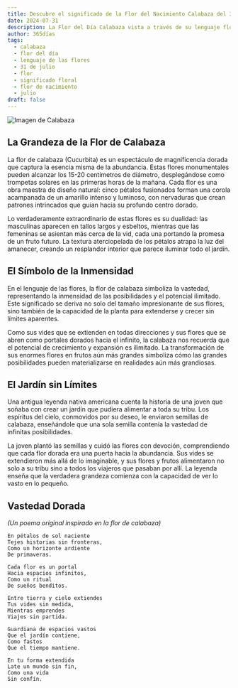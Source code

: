 ```yaml
---
title: Descubre el significado de la Flor del Nacimiento Calabaza del 31 de julio
date: 2024-07-31
description: La Flor del Día Calabaza vista a través de su lenguaje floral e historias
author: 365días
tags:
  - calabaza
  - flor del día
  - lenguaje de las flores
  - 31 de julio
  - flor
  - significado floral
  - flor de nacimiento
  - julio
draft: false
---
```


![Imagen de Calabaza](https://cdn.pixabay.com/photo/2018/08/08/12/05/pumpkin-flower-3592007_1280.jpg#center#center)


## La Grandeza de la Flor de Calabaza

La flor de calabaza (Cucurbita) es un espectáculo de magnificencia dorada que captura la esencia misma de la abundancia. Estas flores monumentales pueden alcanzar los 15-20 centímetros de diámetro, desplegándose como trompetas solares en las primeras horas de la mañana. Cada flor es una obra maestra de diseño natural: cinco pétalos fusionados forman una corola acampanada de un amarillo intenso y luminoso, con nervaduras que crean patrones intrincados que guían hacia su profundo centro dorado.

Lo verdaderamente extraordinario de estas flores es su dualidad: las masculinas aparecen en tallos largos y esbeltos, mientras que las femeninas se asientan más cerca de la vid, cada una portando la promesa de un fruto futuro. La textura aterciopelada de los pétalos atrapa la luz del amanecer, creando un resplandor interior que parece iluminar todo el jardín.

## El Símbolo de la Inmensidad

En el lenguaje de las flores, la flor de calabaza simboliza la vastedad, representando la inmensidad de las posibilidades y el potencial ilimitado. Este significado se deriva no solo del tamaño impresionante de sus flores, sino también de la capacidad de la planta para extenderse y crecer sin límites aparentes.

Como sus vides que se extienden en todas direcciones y sus flores que se abren como portales dorados hacia el infinito, la calabaza nos recuerda que el potencial de crecimiento y expansión es ilimitado. La transformación de sus enormes flores en frutos aún más grandes simboliza cómo las grandes posibilidades pueden materializarse en realidades aún más grandiosas.

## El Jardín sin Límites

Una antigua leyenda nativa americana cuenta la historia de una joven que soñaba con crear un jardín que pudiera alimentar a toda su tribu. Los espíritus del cielo, conmovidos por su deseo, le enviaron semillas de calabaza, enseñándole que una sola semilla contenía la vastedad de infinitas posibilidades.

La joven plantó las semillas y cuidó las flores con devoción, comprendiendo que cada flor dorada era una puerta hacia la abundancia. Sus vides se extendieron más allá de lo imaginable, y sus flores y frutos alimentaron no solo a su tribu sino a todos los viajeros que pasaban por allí. La leyenda enseña que la verdadera grandeza comienza con la capacidad de ver lo vasto en lo pequeño.

## Vastedad Dorada
*(Un poema original inspirado en la flor de calabaza)*

```
En pétalos de sol naciente
Tejes historias sin fronteras,
Como un horizonte ardiente
De primaveras.

Cada flor es un portal
Hacia espacios infinitos,
Como un ritual
De sueños benditos.

Entre tierra y cielo extiendes
Tus vides sin medida,
Mientras emprendes
Viajes sin partida.

Guardiana de espacios vastos
Que el jardín contiene,
Como fastos
Que el tiempo mantiene.

En tu forma extendida
Late un mundo sin fin,
Como una vida
Sin confín.
```